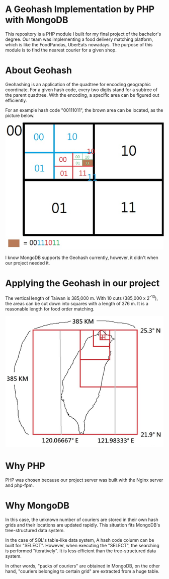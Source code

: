 # A Geohash Implementation by PHP with MongoDB

This repository is a PHP module I built for my final project of the bachelor's degree. Our team was implementing a food delivery matching platform, which is like the FoodPandas, UberEats nowadays. The purpose of this module is to find the nearest courier for a given shop.


# About Geohash
Geohashing is an application of the quadtree for encoding geographic coordinate. For a given hash code, every two digits stand for a subtree of the parent quadtree.
With the encoding, a specific area can be figured out efficiently.

For an example hash code "00111011",
the brown area can be located, as the picture below.

![Game Demo Preview](readme-img/geo-grid.png "Game Demo Preview")

I know MongoDB supports the Geohash currently, however, it didn't when our project needed it.


# Applying the Geohash in our project

The vertical length of Taiwan is 385,000 m. With 10 cuts (385,000 x 2<sup>-10</sup>), the areas can be cut down into squares with a length of 376 m. It is a reasonable length for food order matching.

![Game Demo Preview](readme-img/tw-grid.png "Game Demo Preview")


# Why PHP
PHP was chosen because our project server was built with the Nginx server and php-fpm.


# Why MongoDB
In this case, the unknown number of couriers are stored in their own hash grids and their locations are updated rapidly. This situation fits MongoDB's tree-structured data system.

In the case of SQL's table-like data system, A hash code column can be built for "SELECT". However, when executing the "SELECT", the searching is performed "iteratively". It is less efficient than the tree-structured data system.

In other words, "packs of couriers" are obtained in MongoDB, on the other hand, "couriers belonging to certain grid" are extracted from a huge table.
